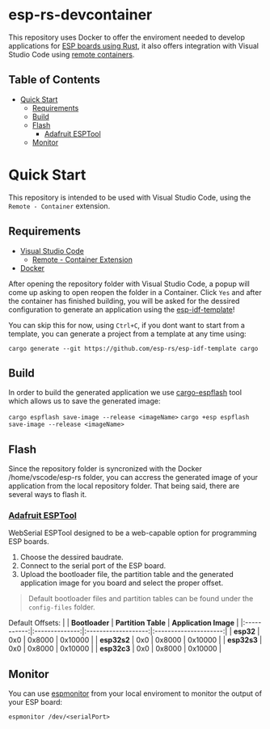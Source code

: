 # esp-rs-devcontainer
This repository uses Docker to offer the enviroment needed to develop applications for [ESP 
boards using Rust](https://github.com/esp-rs), it also offers integration with Visual Studio Code using [remote containers](https://code.visualstudio.com/docs/remote/containers).

## Table of Contents

- [Quick Start](#quick-start)
  - [Requirements](#requirements)
  - [Build](#build)
  - [Flash](#flash)
    - [Adafruit ESPTool](#adafruit-esptool)
  - [Monitor](#monitor)

# Quick Start
This repository is intended to be used with Visual Studio Code, using the
`Remote - Container` extension.
## Requirements
- [Visual Studio Code](https://code.visualstudio.com/download)
  - [Remote - Container Extension](https://marketplace.visualstudio.com/items?itemName=ms-vscode-remote.remote-containers)
- [Docker](https://docs.docker.com/get-docker/)

After opening the repository folder with Visual Studio Code, a popup will come
up asking to open reopen the folder in a Container. Click `Yes` and after the
container has finished building, you will be asked for the dessired configuration
to generate an application using the [esp-idf-template](https://github.com/esp-rs/esp-idf-template)!

You can skip this for now, using `Ctrl+C`, if you dont want to start from a template,
you can generate a project from a template at any time using:

`cargo generate --git https://github.com/esp-rs/esp-idf-template cargo`

## Build
In order to build the generated application we use [cargo-espflash](https://github.com/esp-rs/espflash) tool which allows us to save the generated image:

`cargo espflash save-image --release <imageName>`
`cargo +esp espflash save-image --release <imageName>`


## Flash
Since the repository folder is syncronized with the Docker /home/vscode/esp-rs folder,
you can accress the generated image of your application from the local repository folder.
That being said, there are several ways to flash it.
### [Adafruit ESPTool](https://adafruit.github.io/Adafruit_WebSerial_ESPTool/)
WebSerial ESPTool designed to be a web-capable option for programming ESP boards.

1. Choose the dessired baudrate.
1. Connect to the serial port of the ESP board.
1. Upload the bootloader file, the partition table and the generated 
application image for you board and select the proper offset.
> Default bootloader files and partition tables can be found under the `config-files` folder.

Default Offsets:
|             | **Bootloader** | **Partition Table** | **Application Image** |
|:-----------:|:--------------:|:-------------------:|:---------------------:|
|  **esp32**  |       0x0      |        0x8000       |        0x10000        |
| **esp32s2** |       0x0      |        0x8000       |        0x10000        |
| **esp32s3** |       0x0      |        0x8000       |        0x10000        |
| **esp32c3** |       0x0      |        0x8000       |        0x10000        |

## Monitor
You can use [espmonitor](https://github.com/esp-rs/espmonitor) from your local enviroment to monitor
the output of your ESP board:

`espmonitor /dev/<serialPort>`
